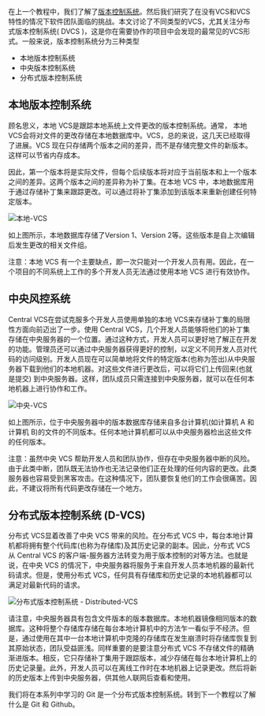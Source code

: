 在上一个教程中，我们了解了[版本控制系统](https://www.toolsqa.com/git/version-control-system/)。然后我们研究了在没有VCS和VCS特性的情况下软件团队面临的挑战。本文讨论了不同类型的VCS，尤其关注分布式版本控制系统( DVCS )，这是你在需要协作的项目中会发现的最常见的VCS形式。一般来说，版本控制系统分为三种类型

-   本地版本控制系统
-   中央版本控制系统
-   分布式版本控制系统

## 本地版本控制系统

顾名思义，本地 VCS是跟踪本地系统上文件更改的版本控制系统。通常， 本地 VCS会将对文件的更改存储在本地数据库中。VCS，总的来说，这几天已经取得了进展。VCS 现在只存储两个版本之间的差异，而不是存储完整文件的新版本。这样可以节省内存成本。

因此，第一个版本将是实际文件，但每个后续版本将对应于当前版本和上一个版本之间的差异。这两个版本之间的差异称为补丁集。在本地 VCS 中，本地数据库用于通过存储补丁集来跟踪更改。可以通过将补丁集添加到该版本来重新创建任何特定版本。

![本地-VCS](https://www.toolsqa.com/gallery/Git/1%20Local-VCS.png)

如上图所示，本地数据库存储了Version 1、Version 2等。这些版本是自上次编辑后发生更改的相关文件组。

注意：本地 VCS 有一个主要缺点，即一次只能对一个开发人员有用。因此，在一个项目的不同系统上工作的多个开发人员无法通过使用本地 VCS 进行有效协作。

## 中央风控系统

Central VCS在尝试克服多个开发人员使用单独的本地 VCS来存储补丁集的局限性方面向前迈出了一步。使用 Central VCS，几个开发人员能够将他们的补丁集存储在中央服务器的一个位置。通过这种方式，开发人员可以更好地了解正在开发的功能。管理员还可以通过中央服务器获得更好的控制，以定义不同开发人员对代码的访问级别。开发人员现在可以简单地将文件的特定版本(也称为签出)从中央服务器下载到他们的本地机器。对这些文件进行更改后，可以将它们上传回来(也就是提交) 到中央服务器。这样，团队成员只需连接到中央服务器，就可以在任何本地机器上进行协作和工作。

![中央-VCS](https://www.toolsqa.com/gallery/Git/2%20Central-VCS.png)

如上图所示，位于中央服务器中的版本数据库存储来自多台计算机(如计算机 A 和计算机 B)的文件的不同版本。任何本地计算机都可以从中央服务器检出这些文件的任何版本。

注意：虽然中央 VCS 帮助开发人员和团队协作，但存在中央服务器中断的风险。由于此类中断，团队既无法协作也无法记录他们正在处理的任何内容的更改。此类服务器也容易受到黑客攻击。在这种情况下，团队要恢复他们的工作会很痛苦。因此，不建议将所有代码更改存储在一个地方。

## 分布式版本控制系统 (D-VCS)

分布式 VCS显着改善了中央 VCS 带来的风险。在分布式 VCS 中，每台本地计算机都将拥有整个代码库(也称为存储库)及其历史记录的副本。因此，分布式 VCS 从 Central VCS 的客户端-服务器方法转变为用于版本控制的对等方法。也就是说，在中央 VCS 的情况下，中央服务器将服务于来自开发人员本地机器的最新代码请求。但是，使用分布式 VCS，任何具有存储库和历史记录的本地机器都可以满足对最新代码的请求。

![分布式版本控制系统 - Distributed-VCS](https://www.toolsqa.com/gallery/Git/3%20Distributed%20Version%20Control%20Systems%20-%20Distributed-VCS.png)

请注意，中央服务器具有包含文件版本的版本数据库。本地机器镜像相同版本的数据库。这种将整个存储库存储在每台本地计算机中的方法乍一看似乎不经济。但是，通过使用在其中一台本地计算机中克隆的存储库在发生崩溃时将存储库恢复到其原始状态，团队受益匪浅。同样重要的是要注意分布式 VCS 不存储文件的精确渐进版本。相反，它只存储补丁集用于跟踪版本，减少存储在每台本地计算机上的历史记录量。此外，开发人员可以在离线工作时在本地机器上记录更改。然后将新的历史版本上传到中央服务器，供其他人联网后查看和使用。

我们将在本系列中学习的 Git 是一个分布式版本控制系统。转到下一个教程以了解什么是 Git 和 Github。
